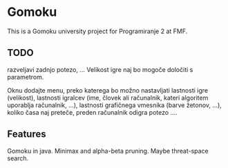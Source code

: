 # Gomoku

This is a Gomoku university project for Programiranje 2 at FMF.


## TODO

 razveljavi zadnjo potezo, ...
 Velikost igre naj bo mogoče določiti s parametrom.
 
 Oknu dodajte menu, preko katerega bo možno nastavljati lastnosti igre (velikost), lastnosti igralcev (ime, človek ali računalnik, kateri algoritem uporablja računalnik, ...), lastnosti grafičnega vmesnika (barve žetonov, ...), koliko časa naj preteče, preden računalnik odigra potezo ....

## Features

Gomoku in java. Minimax and alpha-beta pruning. Maybe threat-space search.
